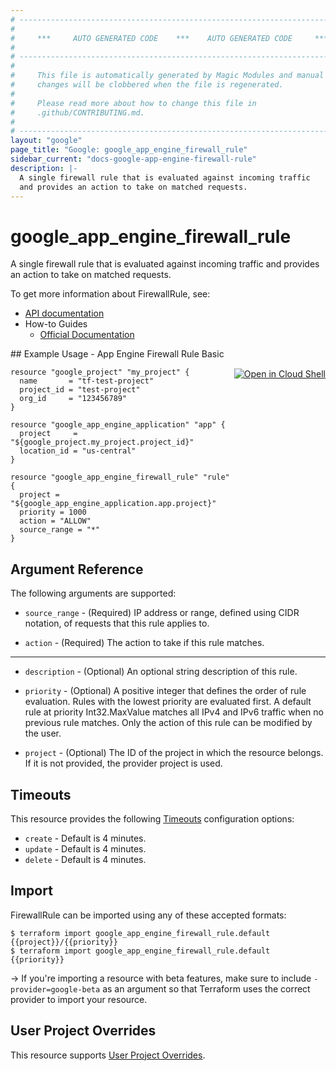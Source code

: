 ```yaml
---
# ----------------------------------------------------------------------------
#
#     ***     AUTO GENERATED CODE    ***    AUTO GENERATED CODE     ***
#
# ----------------------------------------------------------------------------
#
#     This file is automatically generated by Magic Modules and manual
#     changes will be clobbered when the file is regenerated.
#
#     Please read more about how to change this file in
#     .github/CONTRIBUTING.md.
#
# ----------------------------------------------------------------------------
layout: "google"
page_title: "Google: google_app_engine_firewall_rule"
sidebar_current: "docs-google-app-engine-firewall-rule"
description: |-
  A single firewall rule that is evaluated against incoming traffic
  and provides an action to take on matched requests.
---
```


# google\_app\_engine\_firewall\_rule

A single firewall rule that is evaluated against incoming traffic
and provides an action to take on matched requests.


To get more information about FirewallRule, see:

* [API documentation](https://cloud.google.com/appengine/docs/admin-api/reference/rest/v1/apps.firewall.ingressRules)
* How-to Guides
    * [Official Documentation](https://cloud.google.com/appengine/docs/standard/python/creating-firewalls#creating_firewall_rules)

<div class = "oics-button" style="float: right; margin: 0 0 -15px">
  <a href="https://console.cloud.google.com/cloudshell/open?cloudshell_git_repo=https%3A%2F%2Fgithub.com%2Fterraform-google-modules%2Fdocs-examples.git&cloudshell_working_dir=app_engine_firewall_rule_basic&cloudshell_image=gcr.io%2Fgraphite-cloud-shell-images%2Fterraform%3Alatest&open_in_editor=main.tf&cloudshell_print=.%2Fmotd&cloudshell_tutorial=.%2Ftutorial.md" target="_blank">
    <img alt="Open in Cloud Shell" src="//gstatic.com/cloudssh/images/open-btn.svg" style="max-height: 44px; margin: 32px auto; max-width: 100%;">
  </a>
</div>
## Example Usage - App Engine Firewall Rule Basic

```hcl
resource "google_project" "my_project" {
  name       = "tf-test-project"
  project_id = "test-project"
  org_id     = "123456789"
}

resource "google_app_engine_application" "app" {
  project     = "${google_project.my_project.project_id}"
  location_id = "us-central"
}

resource "google_app_engine_firewall_rule" "rule" {
  project = "${google_app_engine_application.app.project}"
  priority = 1000
  action = "ALLOW"
  source_range = "*"
}
```

## Argument Reference

The following arguments are supported:


* `source_range` -
  (Required)
  IP address or range, defined using CIDR notation, of requests that this rule applies to.

* `action` -
  (Required)
  The action to take if this rule matches.


- - -


* `description` -
  (Optional)
  An optional string description of this rule.

* `priority` -
  (Optional)
  A positive integer that defines the order of rule evaluation.
  Rules with the lowest priority are evaluated first.
  A default rule at priority Int32.MaxValue matches all IPv4 and
  IPv6 traffic when no previous rule matches. Only the action of
  this rule can be modified by the user.

* `project` - (Optional) The ID of the project in which the resource belongs.
    If it is not provided, the provider project is used.



## Timeouts

This resource provides the following
[Timeouts](/docs/configuration/resources.html#timeouts) configuration options:

- `create` - Default is 4 minutes.
- `update` - Default is 4 minutes.
- `delete` - Default is 4 minutes.

## Import

FirewallRule can be imported using any of these accepted formats:

```
$ terraform import google_app_engine_firewall_rule.default {{project}}/{{priority}}
$ terraform import google_app_engine_firewall_rule.default {{priority}}
```

-> If you're importing a resource with beta features, make sure to include `-provider=google-beta`
as an argument so that Terraform uses the correct provider to import your resource.

## User Project Overrides

This resource supports [User Project Overrides](https://www.terraform.io/docs/providers/google/provider_reference.html#user_project_override).
